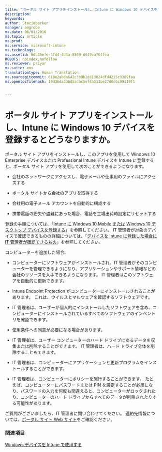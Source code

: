 ```yaml
---
title: "ポータル サイト アプリをインストールし、Intune に Windows 10 デバイスを登録するとどうなるか | Microsoft Intune"
description: 
keywords: 
author: Staciebarker
manager: angrobe
ms.date: 06/01/2016
ms.topic: article
ms.prod: 
ms.service: microsoft-intune
ms.technology: 
ms.assetid: 0dc35efe-4fd4-4d4a-8569-d649ea704fea
ROBOTS: noindex,nofollow
ms.reviewer: priyar
ms.suite: ems
translationtype: Human Translation
ms.sourcegitcommit: 618e2abda642c3b9b2e813824dfd4235c9309faa
ms.openlocfilehash: 19d36da336d5adbc5ef4a511be27d0d6c99119f1


---
```



# ポータル サイト アプリをインストールし、Intune に Windows 10 デバイスを登録するとどうなりますか。

ポータル サイト アプリをインストールし、このアプリを使用して Windows 10 Enterprise デバイスまたは Professional Intune デバイスを Intune に登録すると、ポータル サイト アプリを使用して次のことができるようになります。

-   会社のネットワークにアクセスし、電子メールや仕事用のファイルにアクセスする

-   ポータル サイトから会社のアプリを取得する

-   会社用の電子メール アカウントを自動的に構成する

-   携帯電話の紛失や盗難にあった場合、電話を工場出荷時設定にリセットする

登録の手順については、「[Intune に Windows 10 Mobile または Windows 10 デスクトップ デバイスを登録する](enroll-your-w10-phone-or-w10-pc-windows.md)」を参照してください。 IT 管理者が対象のデバイスで確認できるものの詳細については、「[デバイスを Intune に登録した場合に IT 管理者が確認できるもの](what-can-your-it-administrator-see-when-you-enroll-your-device-in-intune-windows.md)」を参照してください。

コンピューターを追加した場合:

-   コンピューターにソフトウェアがインストールされ、IT 管理者がそのコンピューターを管理できるようになり、アプリケーションやサポート情報などの会社のリソースを入手できるようになります。 IT 管理者はこのソフトウェアを自動的に更新できます。

-   Intune Endpoint Protection がコンピューターにインストールされることがあります。 これは、ウイルスとマルウェアを確認するソフトウェアです。

-   IT 管理者は、ユーザーが個人的にインストールしたソフトウェアを含め、コンピューターにインストールされているすべてのソフトウェアのインベントリを確認できます。

-   使用条件への同意が必要になる場合があります。

-   IT 管理者は、ユーザー コンピューターのハード ドライブにあるデータを収集または削除することができます。 IT 管理者は、ハード ドライブ全体を削除することもできます。

-   IT 管理者は、コンピューターにアプリケーションと更新プログラムをインストールすることができます。

-   IT 管理者は、コンピューターにポリシーを施行することができます。 たとえば、コンピューターにパスワードまたは PIN を設定することが必須になり、パスワードの入力を何度も間違えると、コンピューターがロックされたり、コンピューターのハード ドライブからすべてのデータが削除されたりする可能性があります。

ご質問がございましたら、IT 管理者に問い合わせてください。 連絡先情報については、[ポータル サイト Web サイト](http://portal.manage.microsoft.com)をご確認ください。

### 関連項目
[Windows デバイスを Intune で使用する](using-your-windows-device-with-intune.md)



<!--HONumber=Jul16_HO4-->



